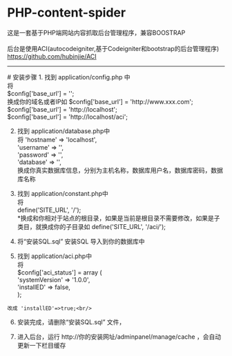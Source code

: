 # PHP-content-spider
这是一套基于PHP端网站内容抓取后台管理程序，兼容BOOSTRAP<br/> 
<br/>
后台是使用ACI(autocodeigniter,基于Codeigniter和bootstrap的后台管理程序)<br/>
https://github.com/hubinjie/ACI<br/>

<hr/>
# 安装步骤
1. 找到 application/config.php 中<br/>
 	将 <br/>
   	$config['base_url'] = '';<br/>
   	换成你的域名或者IP如 $config['base_url'] = 'http://www.xxx.com'; $config['base_url'] = 'http://localhost';<br/>
   	$config['base_url'] = 'http://localhost/aci';<br/>

 2. 找到 application/database.php中<br/>
 	将
 	'hostname' => 'localhost',<br/>
	'username' => '',<br/>
	'password' => '',<br/>
	'database' => '',<br/>
	换成你真实数据库信息，分别为主机名称，数据库用户名，数据库密码，数据库名称<br/>

 3. 找到 application/constant.php中<br/>
 	将<br/>
 	define('SITE_URL', '/');<br/>
 	*换成和你相对于站点的根目录，如果是当前是根目录不需要修改，如果是子类目，就换成你的子目录如 define('SITE_URL', '/aci/');<br/>

  4. 将“安装SQL.sql” 安装SQL 导入到你的数据库中<br/>

  5. 找到 application/aci.php中<br/>
 	将<br/>
 	$config['aci_status'] = array (<br/>
	  'systemVersion' => '1.0.0',<br/>
	  'installED' => false,<br/>
	);<br/>

	改成 'installED'=>true;<br/>

6. 安装完成，请删除“安装SQL.sql” 文件，<br/>

7. 进入后台，运行 http://你的安装网址/adminpanel/manage/cache ，会自动更新一下栏目缓存<br/>

